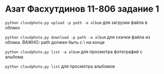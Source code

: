 # Азат Фасхутдинов 11-806 задание 1

`python cloudphoto.py upload -p path -a album` для загрузки файла в облако

`python cloudphoto.py download -p path -a album` для скачки файла из облака. ВАЖНО: path должен быть с \ на конце

`python cloudphoto.py list -a album` для просмотра фотографий с альбома

`python cloudphoto.py list` для просмотра альбомов